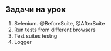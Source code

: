 ## Задачи на урок

1. Selenium. @BeforeSuite, @AfterSuite
2. Run tests from different browsers
3. Test suites testng
4. Logger

